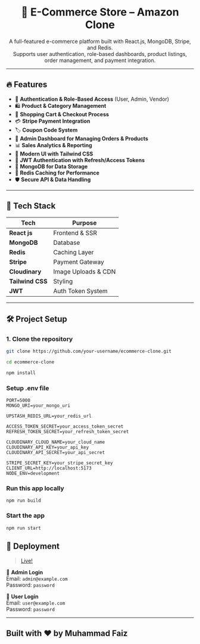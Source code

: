 <h1 align="center">🛒 E-Commerce Store – Amazon Clone</h1>

<p align="center">
  A full-featured e-commerce platform built with React.js, MongoDB, Stripe, and Redis. <br />
  Supports user authentication, role-based dashboards, product listings, order management, and payment integration.
</p>

---

## 🔥 Features

- 🔐 **Authentication & Role-Based Access** (User, Admin, Vendor)
- 🛍️ **Product & Category Management**
- 🛒 **Shopping Cart & Checkout Process**
- 💳 **Stripe Payment Integration**
- 🏷️ **Coupon Code System**
- 👑 **Admin Dashboard for Managing Orders & Products**
- 📊 **Sales Analytics & Reporting**
- 🎨 **Modern UI with Tailwind CSS**
- 🔑 **JWT Authentication with Refresh/Access Tokens**
- 🧠 **MongoDB for Data Storage**
- 🚀 **Redis Caching for Performance**
- 🛡️ **Secure API & Data Handling**

---

## 🧰 Tech Stack

| Tech         | Purpose                        |
|--------------|--------------------------------|
| **React js** | Frontend & SSR            |
| **MongoDB**  | Database                      |
| **Redis**    | Caching Layer                 |
| **Stripe**   | Payment Gateway               |
| **Cloudinary** | Image Uploads & CDN         |
| **Tailwind CSS** | Styling                   |
| **JWT**      | Auth Token System             |

---

## 🛠️ Project Setup

### 1. Clone the repository

```bash
git clone https://github.com/your-username/ecommerce-clone.git

cd ecommerce-clone
```

```bash 
npm install
```

### Setup .env file
```
PORT=5000
MONGO_URI=your_mongo_uri

UPSTASH_REDIS_URL=your_redis_url

ACCESS_TOKEN_SECRET=your_access_token_secret
REFRESH_TOKEN_SECRET=your_refresh_token_secret

CLOUDINARY_CLOUD_NAME=your_cloud_name
CLOUDINARY_API_KEY=your_api_key
CLOUDINARY_API_SECRET=your_api_secret

STRIPE_SECRET_KEY=your_stripe_secret_key
CLIENT_URL=http://localhost:5173
NODE_ENV=development

```

### Run this app locally

```shell
npm run build
```

### Start the app

```shell
npm run start
```

## 🔗 Deployment

> [Live!](https://ecommerce-store-g6r0.onrender.com)

👤 **Admin Login**  
Email: `admin@example.com`  
Password: `password`

👤 **User Login**  
Email: `user@example.com`  
Password: `password`

---

## Built with ❤️ by **Muhammad Faiz** 

